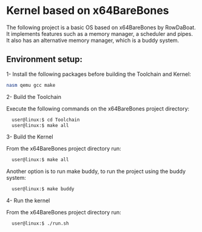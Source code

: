 # Kernel based on x64BareBones

The following project is a basic OS based on x64BareBones by RowDaBoat. It implements features such as a memory manager, a scheduler and pipes. It also has an alternative memory manager, which is a buddy system.

## Environment setup:

1- Install the following packages before building the Toolchain and Kernel:

```bash
nasm qemu gcc make
```

2- Build the Toolchain

Execute the following commands on the x64BareBones project directory:

```bash
  user@linux:$ cd Toolchain
  user@linux:$ make all
```

3- Build the Kernel

From the x64BareBones project directory run:

```bash
  user@linux:$ make all
```

Another option is to run make buddy, to run the project using the buddy system:

```bash
  user@linux:$ make buddy
```

4- Run the kernel

From the x64BareBones project directory run:

```bash
  user@linux:$ ./run.sh
```